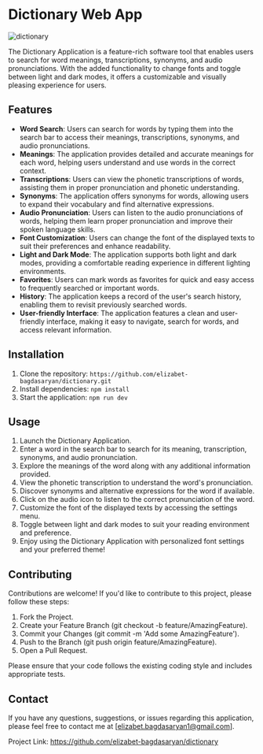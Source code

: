 # Dictionary Web App

![dictionary](https://res.cloudinary.com/dz209s6jk/image/upload/f_auto,q_auto,w_700/Challenges/vccuroyji9nqbuffdch6.jpg)

The Dictionary Application is a feature-rich software tool that enables users to search for word meanings, transcriptions, synonyms, and audio pronunciations. With the added functionality to change fonts and toggle between light and dark modes, it offers a customizable and visually pleasing experience for users.

## Features

- **Word Search**: Users can search for words by typing them into the search bar to access their meanings, transcriptions, synonyms, and audio pronunciations.
- **Meanings**: The application provides detailed and accurate meanings for each word, helping users understand and use words in the correct context.
- **Transcriptions**: Users can view the phonetic transcriptions of words, assisting them in proper pronunciation and phonetic understanding.
- **Synonyms**: The application offers synonyms for words, allowing users to expand their vocabulary and find alternative expressions.
- **Audio Pronunciation**: Users can listen to the audio pronunciations of words, helping them learn proper pronunciation and improve their spoken language skills.
- **Font Customization**: Users can change the font of the displayed texts to suit their preferences and enhance readability.
- **Light and Dark Mode**: The application supports both light and dark modes, providing a comfortable reading experience in different lighting environments.
- **Favorites**: Users can mark words as favorites for quick and easy access to frequently searched or important words.
- **History**: The application keeps a record of the user's search history, enabling them to revisit previously searched words.
- **User-friendly Interface**: The application features a clean and user-friendly interface, making it easy to navigate, search for words, and access relevant information.

## Installation

1. Clone the repository: `https://github.com/elizabet-bagdasaryan/dictionary.git`
2. Install dependencies: `npm install`
3. Start the application: `npm run dev`

## Usage

1. Launch the Dictionary Application.
2. Enter a word in the search bar to search for its meaning, transcription, synonyms, and audio pronunciation.
3. Explore the meanings of the word along with any additional information provided.
4. View the phonetic transcription to understand the word's pronunciation.
5. Discover synonyms and alternative expressions for the word if available.
6. Click on the audio icon to listen to the correct pronunciation of the word.
7. Customize the font of the displayed texts by accessing the settings menu.
8. Toggle between light and dark modes to suit your reading environment and preference.
9. Enjoy using the Dictionary Application with personalized font settings and your preferred theme!

## Contributing

Contributions are welcome! If you'd like to contribute to this project, please follow these steps:

1. Fork the Project.
2. Create your Feature Branch (git checkout -b feature/AmazingFeature).
3. Commit your Changes (git commit -m 'Add some AmazingFeature').
4. Push to the Branch (git push origin feature/AmazingFeature).
5. Open a Pull Request.

Please ensure that your code follows the existing coding style and includes appropriate tests.

## Contact

If you have any questions, suggestions, or issues regarding this application, please feel free to contact me at [elizabet.bagdasaryan1@gmail.com].

Project Link: https://github.com/elizabet-bagdasaryan/dictionary

